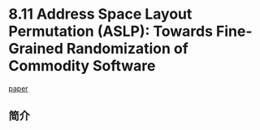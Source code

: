 # 8.11 Address Space Layout Permutation (ASLP): Towards Fine-Grained Randomization of Commodity Software

[paper](https://www.acsac.org/2006/papers/44.pdf)

## 简介
